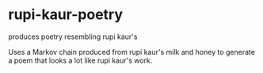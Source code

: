 # rupi-kaur-poetry
produces poetry resembling rupi kaur's

Uses a Markov chain produced from rupi kaur's milk and honey to generate a poem that looks a lot like rupi kaur's work.

